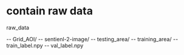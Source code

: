 # contain raw data

raw_data

-- Grid_AOI/
-- sentienl-2-image/
-- testing_area/
-- training_area/
-- train_label.npy
-- val_label.npy
